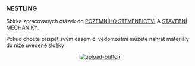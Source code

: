 ### NESTLING

Sbírka zpracovaných otázek do [POZEMNÍHO STEVENBICTVÍ](/pos/1) A [STAVEBNÍ MECHANIKY](/stk/1/).

Pokud chcete přispět svým časem či vědomostmi můžete nahrát materiály do níže uvedené složky
<br>

<p align="center">
  <a href="https://mega.nz/megadrop/kqKInvroV94" title="Mega">
    <img src="https://i.postimg.cc/vBFCNyGj/button-nahrat.png" alt="upload-button" />
  </a>
</p>